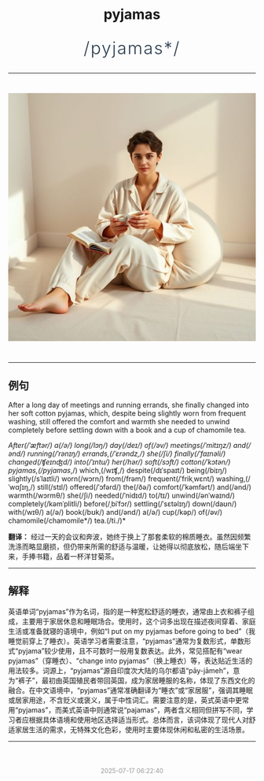 <div align="center">

# pyjamas

<div style="margin: 30px 0;">
<h1 style="font-size: 2.5em; font-weight: 300; letter-spacing: 2px; margin: 0; color: #2c3e50;">
/pyjamas*/
</h1>
</div>

</div>

---

<div align="center" style="margin: 40px 0;">

![pyjamas](images/pyjamas.png)

</div>

---

## 例句

After a long day of meetings and running errands, she finally changed into her soft cotton pyjamas, which, despite being slightly worn from frequent washing, still offered the comfort and warmth she needed to unwind completely before settling down with a book and a cup of chamomile tea.

*After(/ˈæftər/) a(/ə/) long(/lɔŋ/) day(/deɪ/) of(/əv/) meetings(/ˈmitɪŋz/) and(/ənd/) running(/ˈrənɪŋ/) errands,(/ˈɛrəndz,/) she(/ʃi/) finally(/ˈfaɪnəli/) changed(/ʧeɪnʤd/) into(/ˈɪntu/) her(/hər/) soft(/sɔft/) cotton(/ˈkɔtən/) pyjamas,(/pyjamas*,/) which,(/wɪʧ,/) despite(/dɪˈspaɪt/) being(/biɪŋ/) slightly(/sˈlaɪtli/) worn(/wɔrn/) from(/frəm/) frequent(/ˈfrikˌwɛnt/) washing,(/ˈwɑʃɪŋ,/) still(/stɪl/) offered(/ˈɔfərd/) the(/ðə/) comfort(/ˈkəmfərt/) and(/ənd/) warmth(/wɔrmθ/) she(/ʃi/) needed(/ˈnidɪd/) to(/tɪ/) unwind(/ənˈwaɪnd/) completely(/kəmˈplitli/) before(/ˌbiˈfɔr/) settling(/ˈsɛtəlɪŋ/) down(/daʊn/) with(/wɪθ/) a(/ə/) book(/bʊk/) and(/ənd/) a(/ə/) cup(/kəp/) of(/əv/) chamomile(/chamomile*/) tea.(/ti./)*

**翻译：** 经过一天的会议和奔波，她终于换上了那套柔软的棉质睡衣。虽然因频繁洗涤而略显磨损，但仍带来所需的舒适与温暖，让她得以彻底放松，随后端坐下来，手捧书籍，品着一杯洋甘菊茶。

---

## 解释

英语单词“pyjamas”作为名词，指的是一种宽松舒适的睡衣，通常由上衣和裤子组成，主要用于家居休息和睡眠场合。使用时，这个词多出现在描述夜间穿着、家庭生活或准备就寝的语境中，例如“I put on my pyjamas before going to bed”（我睡觉前穿上了睡衣）。英语学习者需要注意，“pyjamas”通常为复数形式，单数形式“pyjama”较少使用，且不可数时一般用复数表达。此外，常见搭配有“wear pyjamas”（穿睡衣）、“change into pyjamas”（换上睡衣）等，表达贴近生活的用法较多。词源上，“pyjamas”源自印度次大陆的乌尔都语“pāy-jāmeh”，意为“裤子”，最初由英国殖民者带回英国，成为家居睡服的名称，体现了东西文化的融合。在中文语境中，“pyjamas”通常准确翻译为“睡衣”或“家居服”，强调其睡眠或居家用途，不含贬义或褒义，属于中性词汇。需要注意的是，英式英语中更常用“pyjamas”，而美式英语中则通常说“pajamas”，两者含义相同但拼写不同，学习者应根据具体语境和使用地区选择适当形式。总体而言，该词体现了现代人对舒适家居生活的需求，无特殊文化色彩，使用时主要体现休闲和私密的生活场景。


---

<div align="center" style="margin-top: 50px;">
<small style="color: #999; font-size: 0.9em;">2025-07-17 06:22:40</small>
</div>
